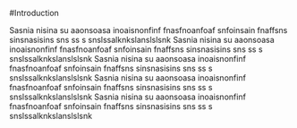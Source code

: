 #Introduction

Sasnia nisina su aaonsoasa inoaisnonfinf fnasfnoanfoaf snfoinsain fnaffsns sinsnasisins sns ss s snslssalknkslanslslsnk
Sasnia nisina su aaonsoasa inoaisnonfinf fnasfnoanfoaf snfoinsain fnaffsns sinsnasisins sns ss s snslssalknkslanslslsnk
Sasnia nisina su aaonsoasa inoaisnonfinf fnasfnoanfoaf snfoinsain fnaffsns sinsnasisins sns ss s snslssalknkslanslslsnk
Sasnia nisina su aaonsoasa inoaisnonfinf fnasfnoanfoaf snfoinsain fnaffsns sinsnasisins sns ss s snslssalknkslanslslsnk
Sasnia nisina su aaonsoasa inoaisnonfinf fnasfnoanfoaf snfoinsain fnaffsns sinsnasisins sns ss s snslssalknkslanslslsnk
